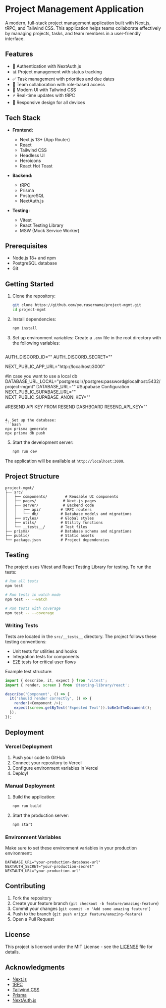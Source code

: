 # Project Management Application

A modern, full-stack project management application built with Next.js, tRPC, and Tailwind CSS. This application helps teams collaborate effectively by managing projects, tasks, and team members in a user-friendly interface.

## Features

- 🔐 Authentication with NextAuth.js
- 📊 Project management with status tracking
- ✅ Task management with priorities and due dates
- 👥 Team collaboration with role-based access
- 🎨 Modern UI with Tailwind CSS
- ⚡ Real-time updates with tRPC
- 📱 Responsive design for all devices

## Tech Stack

- **Frontend:**
  - Next.js 13+ (App Router)
  - React
  - Tailwind CSS
  - Headless UI
  - Heroicons
  - React Hot Toast

- **Backend:**
  - tRPC
  - Prisma
  - PostgreSQL
  - NextAuth.js

- **Testing:**
  - Vitest
  - React Testing Library
  - MSW (Mock Service Worker)

## Prerequisites

- Node.js 18+ and npm
- PostgreSQL database
- Git

## Getting Started

1. Clone the repository:
   ```bash
   git clone https://github.com/yourusername/project-mgmt.git
   cd project-mgmt
   ```

2. Install dependencies:
   ```bash
   npm install
   ```

3. Set up environment variables:
   Create a `.env` file in the root directory with the following variables:
   ```env

AUTH_DISCORD_ID=""
AUTH_DISCORD_SECRET=""


NEXT_PUBLIC_APP_URL="http://localhost:3000"

#in case you want to use a local db
DATABASE_URL_LOCAL="postgresql://postgres:password@localhost:5432/project-mgmt"
DATABASE_URL=""
#Supabase Configuration
NEXT_PUBLIC_SUPABASE_URL=""
NEXT_PUBLIC_SUPABASE_ANON_KEY=""


#RESEND API KEY FROM RESEND DASHBOARD
RESEND_API_KEY=""
   ```

4. Set up the database:
   ```bash
   npx prisma generate
   npx prisma db push
   ```

5. Start the development server:
   ```bash
   npm run dev
   ```

The application will be available at `http://localhost:3000`.

## Project Structure

```
project-mgmt/
├── src/
│   ├── components/        # Reusable UI components
│   ├── pages/            # Next.js pages
│   ├── server/           # Backend code
│   │   ├── api/         # tRPC routers
│   │   └── db/          # Database models and migrations
│   ├── styles/          # Global styles
│   ├── utils/           # Utility functions
│   └── __tests__/       # Test files
├── prisma/              # Database schema and migrations
├── public/              # Static assets
└── package.json         # Project dependencies
```

## Testing

The project uses Vitest and React Testing Library for testing. To run the tests:

```bash
# Run all tests
npm test

# Run tests in watch mode
npm test -- --watch

# Run tests with coverage
npm test -- --coverage
```

### Writing Tests

Tests are located in the `src/__tests__` directory. The project follows these testing conventions:

- Unit tests for utilities and hooks
- Integration tests for components
- E2E tests for critical user flows

Example test structure:
```typescript
import { describe, it, expect } from 'vitest';
import { render, screen } from '@testing-library/react';

describe('Component', () => {
  it('should render correctly', () => {
    render(<Component />);
    expect(screen.getByText('Expected Text')).toBeInTheDocument();
  });
});
```

## Deployment

### Vercel Deployment

1. Push your code to GitHub
2. Connect your repository to Vercel
3. Configure environment variables in Vercel
4. Deploy!

### Manual Deployment

1. Build the application:
   ```bash
   npm run build
   ```

2. Start the production server:
   ```bash
   npm start
   ```

### Environment Variables

Make sure to set these environment variables in your production environment:

```env
DATABASE_URL="your-production-database-url"
NEXTAUTH_SECRET="your-production-secret"
NEXTAUTH_URL="your-production-url"
```

## Contributing

1. Fork the repository
2. Create your feature branch (`git checkout -b feature/amazing-feature`)
3. Commit your changes (`git commit -m 'Add some amazing feature'`)
4. Push to the branch (`git push origin feature/amazing-feature`)
5. Open a Pull Request

## License

This project is licensed under the MIT License - see the [LICENSE](LICENSE) file for details.

## Acknowledgments

- [Next.js](https://nextjs.org/)
- [tRPC](https://trpc.io/)
- [Tailwind CSS](https://tailwindcss.com/)
- [Prisma](https://www.prisma.io/)
- [NextAuth.js](https://next-auth.js.org/)
